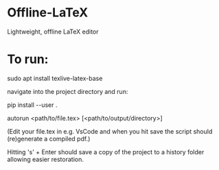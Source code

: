 # Offline-LaTeX
Lightweight, offline LaTeX editor

# To run:
sudo apt install texlive-latex-base

navigate into the project directory and run:

pip install --user .

autorun <path/to/file.tex> [<path/to/output/directory>]

(Edit your file.tex in e.g. VsCode and when you hit save the script should (re)generate a compiled pdf.)

Hitting 's' + Enter should save a copy of the project to a history folder allowing easier restoration.
